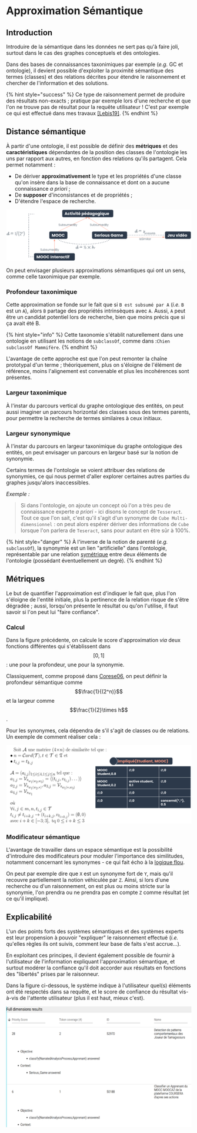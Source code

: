 # Approximation Sémantique

## Introduction

Introduire de la sémantique dans les données ne sert pas qu'à faire joli, surtout dans le cas des graphes conceptuels et des ontologies.

Dans des bases de connaissances taxonimiques par exemple \(_e.g._ GC et ontologie\), il devient possible d'exploiter la proximité sémantique des termes \(classes\) et des relations décrites pour étendre le raisonnement et chercher de l'information et des solutions.

{% hint style="success" %}
Ce type de raisonnement permet de produire des résultats non-exacts ; pratique par exemple lors d'une recherche et que l'on ne trouve pas de résultat pour la requête utilisateur ! C'est par exemple ce qui est effectué dans mes travaux [\[Lebis19\]](../annexes/ref.md#lebis19).
{% endhint %}

## Distance sémantique

À partir d'une ontologie, il est possible de définir des **métriques** et des **caractéristiques** dépendantes de la position des classes de l'ontologie les uns par rapport aux autres, en fonction des relations qu'ils partagent. Cela permet notamment :

* De dériver **approximativement** le type et les propriétés d'une classe qu'on insère dans la base de connaissance et dont on a aucune connaissance _a priori_ ;
* De **supposer** d'inconsistances et de propriétés ;
* D'étendre l'espace de recherche.

![Illustration d&apos;une approximation s&#xE9;mantique bas&#xE9;e sur la taxonomie, \[Lebis19\].](../.gitbook/assets/approx_sem_by_distance.png)

On peut envisager plusieurs approximations sémantiques qui ont un sens, comme celle taxonimique par exemple.

### Profondeur taxonimique

Cette approximation se fonde sur le fait que si `B est subsumé par A` \(_i.e._ `B` est un `A`\), alors `B` partage des propriétés intrinsèques avec `A`. Aussi, `A` peut être un candidat potentiel lors de recherche, bien que moins précis que si ça avait été B.

{% hint style="info" %}
Cette taxonomie s'établit naturellement dans une ontologie en utilisant les notions de `subclassOf`, comme dans :`Chien subclassOf Mammifère`.
{% endhint %}

L'avantage de cette approche est que l'on peut remonter la chaîne prototypal d'un terme ; théoriquement, plus on s'éloigne de l'élément de référence, moins l'alignement est convenable et plus les incohérences sont présentes.

### Largeur taxonimique

À l'instar du parcours vertical du graphe ontologique des entités, on peut aussi imaginer un parcours horizontal des classes sous des termes parents, pour permettre la recherche de termes similaires à ceux initiaux.

### Largeur synonymique

À l'instar du parcours en largeur taxonimique du graphe ontologique des entités, on peut envisager un parcours en largeur basé sur la notion de synonymie.

Certains termes de l'ontologie se voient attribuer des relations de synonymies, ce qui nous permet d'aller explorer certaines autres parties du graphes jusqu'alors inaccessibles.

_Exemple :_

> Si dans l'ontologie, on ajoute un concept où l'on a très peu de connaissance experte _a priori_ - ici disons le concept de `Tesseract`. Tout ce que l'on sait, c'est qu'il s'agit d'un synonyme de `Cube Multi-dimensionnel` : on peut alors espérer dériver des informations de `Cube` lorsque l'on parlera de `Teseract`, sans pour autant en être sûr à 100%.

{% hint style="danger" %}
À l'inverse de la notion de parenté \(_e.g._ `subclassOf`\), la synonymie est un lien "artificielle" dans l'ontologie, représentable par une relation [symétrique](../ingenierie-des-connaissances-knowledge-engineering-or-ke/owl.md#symetrique) entre deux éléments de l'ontologie \(possédant éventuellement un degré\).
{% endhint %}

## Métriques

Le but de quantifier l'approximation est d'indiquer le fait que, plus l'on s'éloigne de l'entité initiale, plus la pertinence de la relation risque de s'être dégradée ; aussi, lorsqu'on présente le résultat ou qu'on l'utilise, il faut savoir si l'on peut lui "faire confiance".

### Calcul

Dans la figure précédente, on calcule le score d'approximation _via_ deux fonctions différentes qui s'établissent dans $$[0,1]$$ : une pour la profondeur, une pour la synonymie.

Classiquement, comme proposé dans [Corese06](../annexes/ref.md#corese06), on peut définir la profondeur sémantique comme $$\frac{1}{(2^n)}$$ et la largeur comme $$\frac{1}{2}\times h$$.

Pour les synonymes, cela dépendra de s'il s'agit de classes ou de relations. Un exemple de comment réaliser cela :

![Exemple de calcul de score d&apos;approximation pour les relations d&apos;une ontologie \[Lebis19\].](../.gitbook/assets/approx_sem_score_rel.png)

### Modificateur sémantique

L'avantage de travailler dans un espace sémantique est la possibilité d'introduire des modificateurs pour moduler l'importance des similitudes, notamment concernant les synonymes - ce qui fait écho à la [logique flou](../ingenierie-des-connaissances-knowledge-engineering-or-ke/fzl.md).

On peut par exemple dire que `X` est un synonyme fort de `Y`, mais qu'il recouvre partiellement la notion véhiculée par `Z`. Ainsi, si lors d'une recherche ou d'un raisonnement, on est plus ou moins stricte sur la synonymie, l'on prendra ou ne prendra pas en compte `Z` comme résultat \(et ce qu'il implique\).

## Explicabilité

L'un des points forts des systèmes sémantiques et des systèmes experts est leur propension à pouvoir "expliquer" le raisonnement effectué \(_i.e._ qu'elles règles ils ont suivis, comment leur base de faits s'est accrue...\).

En exploitant ces principes, il devient également possible de fournir à l'utilisateur de l'information expliquant l'approximation sémantique, et surtout modérer la confiance qu'il doit accorder aux résultats en fonctions des "libertés" prises par le raisonneur.

Dans la figure ci-dessous, le système indique à l'utilisateur quel\(s\) éléments ont été respectés dans sa requête, et le score de confiance du résultat vis-à-vis de l'attente utilisateur \(plus il est haut, mieux c'est\).

![Capture d&apos;&#xE9;cran de r&#xE9;sultat d&apos;une recherche bas&#xE9;e sur l&apos;approximation s&#xE9;mantique \[Lebis19\].](../.gitbook/assets/approx_sem_coverage.png)

